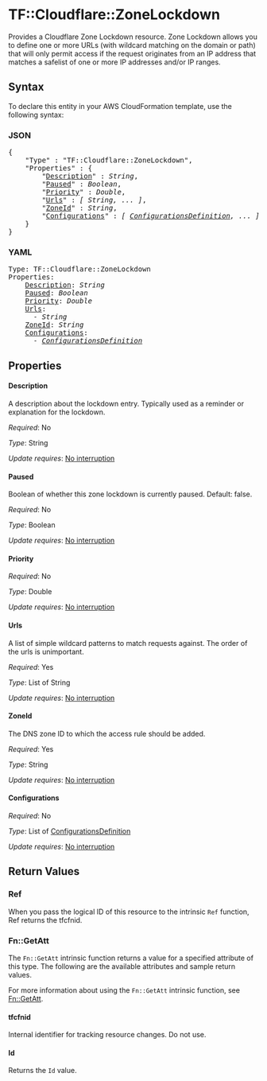 # TF::Cloudflare::ZoneLockdown

Provides a Cloudflare Zone Lockdown resource. Zone Lockdown allows you to define one or more URLs (with wildcard matching on the domain or path) that will only permit access if the request originates from an IP address that matches a safelist of one or more IP addresses and/or IP ranges.

## Syntax

To declare this entity in your AWS CloudFormation template, use the following syntax:

### JSON

<pre>
{
    "Type" : "TF::Cloudflare::ZoneLockdown",
    "Properties" : {
        "<a href="#description" title="Description">Description</a>" : <i>String</i>,
        "<a href="#paused" title="Paused">Paused</a>" : <i>Boolean</i>,
        "<a href="#priority" title="Priority">Priority</a>" : <i>Double</i>,
        "<a href="#urls" title="Urls">Urls</a>" : <i>[ String, ... ]</i>,
        "<a href="#zoneid" title="ZoneId">ZoneId</a>" : <i>String</i>,
        "<a href="#configurations" title="Configurations">Configurations</a>" : <i>[ <a href="configurationsdefinition.md">ConfigurationsDefinition</a>, ... ]</i>
    }
}
</pre>

### YAML

<pre>
Type: TF::Cloudflare::ZoneLockdown
Properties:
    <a href="#description" title="Description">Description</a>: <i>String</i>
    <a href="#paused" title="Paused">Paused</a>: <i>Boolean</i>
    <a href="#priority" title="Priority">Priority</a>: <i>Double</i>
    <a href="#urls" title="Urls">Urls</a>: <i>
      - String</i>
    <a href="#zoneid" title="ZoneId">ZoneId</a>: <i>String</i>
    <a href="#configurations" title="Configurations">Configurations</a>: <i>
      - <a href="configurationsdefinition.md">ConfigurationsDefinition</a></i>
</pre>

## Properties

#### Description

A description about the lockdown entry. Typically used as a reminder or explanation for the lockdown.

_Required_: No

_Type_: String

_Update requires_: [No interruption](https://docs.aws.amazon.com/AWSCloudFormation/latest/UserGuide/using-cfn-updating-stacks-update-behaviors.html#update-no-interrupt)

#### Paused

Boolean of whether this zone lockdown is currently paused. Default: false.

_Required_: No

_Type_: Boolean

_Update requires_: [No interruption](https://docs.aws.amazon.com/AWSCloudFormation/latest/UserGuide/using-cfn-updating-stacks-update-behaviors.html#update-no-interrupt)

#### Priority

_Required_: No

_Type_: Double

_Update requires_: [No interruption](https://docs.aws.amazon.com/AWSCloudFormation/latest/UserGuide/using-cfn-updating-stacks-update-behaviors.html#update-no-interrupt)

#### Urls

A list of simple wildcard patterns to match requests against. The order of the urls is unimportant.

_Required_: Yes

_Type_: List of String

_Update requires_: [No interruption](https://docs.aws.amazon.com/AWSCloudFormation/latest/UserGuide/using-cfn-updating-stacks-update-behaviors.html#update-no-interrupt)

#### ZoneId

The DNS zone ID to which the access rule should be added.

_Required_: Yes

_Type_: String

_Update requires_: [No interruption](https://docs.aws.amazon.com/AWSCloudFormation/latest/UserGuide/using-cfn-updating-stacks-update-behaviors.html#update-no-interrupt)

#### Configurations

_Required_: No

_Type_: List of <a href="configurationsdefinition.md">ConfigurationsDefinition</a>

_Update requires_: [No interruption](https://docs.aws.amazon.com/AWSCloudFormation/latest/UserGuide/using-cfn-updating-stacks-update-behaviors.html#update-no-interrupt)

## Return Values

### Ref

When you pass the logical ID of this resource to the intrinsic `Ref` function, Ref returns the tfcfnid.

### Fn::GetAtt

The `Fn::GetAtt` intrinsic function returns a value for a specified attribute of this type. The following are the available attributes and sample return values.

For more information about using the `Fn::GetAtt` intrinsic function, see [Fn::GetAtt](https://docs.aws.amazon.com/AWSCloudFormation/latest/UserGuide/intrinsic-function-reference-getatt.html).

#### tfcfnid

Internal identifier for tracking resource changes. Do not use.

#### Id

Returns the <code>Id</code> value.

